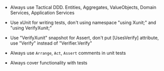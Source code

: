- Always use Tactical DDD. Entities, Aggregates, ValueObjects, Domain Services, Application Services

- Use xUnit for writing tests, don't using namespace "using Xunit;" and "using VerifyXunit;"
- Use "VerifyXunit" snapshot for Assert, don't put [UsesVerify] attribute, use "Verify" instead of "Verifier.Verify"
- Always use `Arrange`, `Act`, `Assert` comments in unit tests
- Always cover functionality with tests
